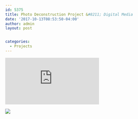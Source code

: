 ```yaml
---
id: 5375
title: Photo Deconstruction Project &#8211; Digital Media
date: '2017-10-13T08:53:50-04:00'
author: admin
layout: post


categories:
  - Projects
---
```


<iframe allow="accelerometer; autoplay; clipboard-write; encrypted-media; gyroscope; picture-in-picture; web-share" allowfullscreen="" frameborder="0" loading="lazy" referrerpolicy="strict-origin-when-cross-origin" src="https://www.youtube.com/embed/dFHpMG6zVt4?feature=oembed" title="Digital deconstruction by Davide Quayola | Euromaxx"></iframe>

<div></div><script async="" defer="defer" src="//assets.pinterest.com/js/pinit.js"></script>


![](https://image-control-storage.s3.amazonaws.com/blog-images/2017/10/20084447/eed320af09de25738c84ed8f607d9a05.jpg)
